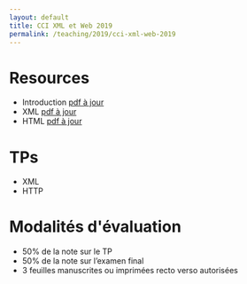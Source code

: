 ```yaml
---
layout: default
title: CCI XML et Web 2019
permalink: /teaching/2019/cci-xml-web-2019
---
```


# Resources 
* Introduction [pdf à jour](https://docs.google.com/presentation/d/1Fth_ibz3lJyqgVr_EtcjJyTbnOV3O6YRzzEmbgXYc1w/export/pdf)
* XML [pdf à jour](https://docs.google.com/presentation/d/1OuEvTF7Z1hjHw_4y3y3FyG2Q1reCD54ZsyiA1H91n88/export/pdf)
* HTML [pdf à jour](https://docs.google.com/presentation/d/1tZw4uioUspiyqydXgdHRv-Wwo_FALhhIyVfjipw1fDY/export/pdf)

# TPs
* XML
* HTTP

# Modalités d'évaluation
- 50% de la note sur le TP
- 50% de la note sur l’examen final
- 3 feuilles manuscrites ou imprimées recto verso autorisées
